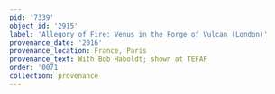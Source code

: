 ```yaml
---
pid: '7339'
object_id: '2915'
label: 'Allegory of Fire: Venus in the Forge of Vulcan (London)'
provenance_date: '2016'
provenance_location: France, Paris
provenance_text: With Bob Haboldt; shown at TEFAF
order: '0071'
collection: provenance
---
```

